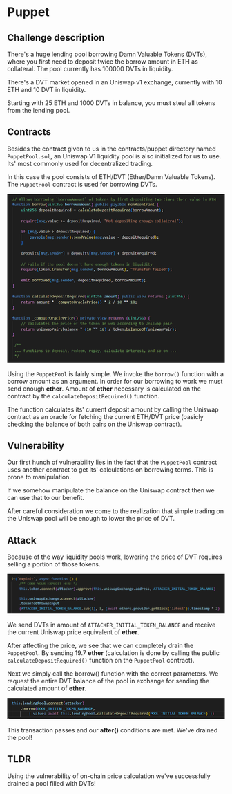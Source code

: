 # Puppet
## Challenge description
 There's a huge lending pool borrowing Damn Valuable Tokens (DVTs), where you first need to deposit twice the borrow amount in ETH as collateral. The pool currently has 100000 DVTs in liquidity.

There's a DVT market opened in an Uniswap v1 exchange, currently with 10 ETH and 10 DVT in liquidity.

Starting with 25 ETH and 1000 DVTs in balance, you must steal all tokens from the lending pool. 
## Contracts
Besides the contract given to us in the contracts/puppet directory named `PuppetPool.sol`, an Uniswap V1 liquidity pool is also initialized for us to use. Its' most commonly used for decentralized trading.

In this case the pool consists of ETH/DVT (Ether/Damn Valuable Tokens). The `PuppetPool` contract is used for borrowing DVTs.

![Puppet contract](../../images/puppet.png)

Using the `PuppetPool` is fairly simple. We invoke the `borrow()` function with a borrow amount as an argument. In order for our borrowing to work we must send enough __ether__. Amount of __ether__ necessary is calculated on the contract by the `calculateDepositRequired()` function.

The function calculates its' current deposit amount by calling the Uniswap contract as an oracle for fetching the current ETH/DVT price (basicly checking the balance of both pairs on the Uniswap contract).
## Vulnerability
Our first hunch of vulnerability lies in the fact that the `PuppetPool` contract uses another contract to get its' calculations on borrowing terms. This is prone to manipulation.

If we somehow manipulate the balance on the Uniswap contract then we can use that to our benefit.

After careful consideration we come to the realization that simple trading on the Uniswap pool will be enough to lower the price of DVT.

## Attack
Because of the way liquidity pools work, lowering the price of DVT requires selling a portion of those tokens.

![Trading on Uniswap](../../images/puppet-attack.png)

We send DVTs in amount of `ATTACKER_INITIAL_TOKEN_BALANCE` and receive the current Uniswap price equivalent of __ether__.

After affecting the price, we see that we can completely drain the `PuppetPool`. By sending 19.7 __ether__ (calculation is done by calling the public `calculateDepositRequired()` function on the `PuppetPool` contract).

Next we simply call the borrow() function with the correct parameters. We request the entire DVT balance of the pool in exchange for sending the calculated amount of __ether__.

![Trading on Uniswap](../../images/puppet-attack-2.png)

This transaction passes and our __after()__ conditions are met. We've drained the pool!

## TLDR
Using the vulnerability of on-chain price calculation we've successfully drained a pool filled with DVTs!